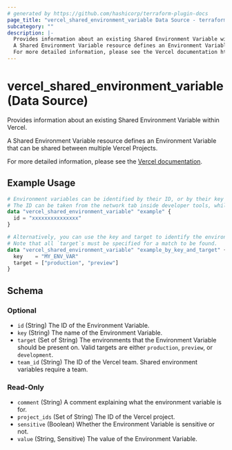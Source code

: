 ```yaml
---
# generated by https://github.com/hashicorp/terraform-plugin-docs
page_title: "vercel_shared_environment_variable Data Source - terraform-provider-vercel"
subcategory: ""
description: |-
  Provides information about an existing Shared Environment Variable within Vercel.
  A Shared Environment Variable resource defines an Environment Variable that can be shared between multiple Vercel Projects.
  For more detailed information, please see the Vercel documentation https://vercel.com/docs/concepts/projects/environment-variables/shared-environment-variables.
---
```


# vercel_shared_environment_variable (Data Source)

Provides information about an existing Shared Environment Variable within Vercel.

A Shared Environment Variable resource defines an Environment Variable that can be shared between multiple Vercel Projects.

For more detailed information, please see the [Vercel documentation](https://vercel.com/docs/concepts/projects/environment-variables/shared-environment-variables).

## Example Usage

```terraform
# Environment variables can be identified by their ID, or by their key and target.
# The ID can be taken from the network tab inside developer tools, while you are on the project page.
data "vercel_shared_environment_variable" "example" {
  id = "xxxxxxxxxxxxxxx"
}

# Alternatively, you can use the key and target to identify the environment variable.
# Note that all `target`s must be specified for a match to be found.
data "vercel_shared_environment_variable" "example_by_key_and_target" {
  key    = "MY_ENV_VAR"
  target = ["production", "preview"]
}
```

<!-- schema generated by tfplugindocs -->
## Schema

### Optional

- `id` (String) The ID of the Environment Variable.
- `key` (String) The name of the Environment Variable.
- `target` (Set of String) The environments that the Environment Variable should be present on. Valid targets are either `production`, `preview`, or `development`.
- `team_id` (String) The ID of the Vercel team. Shared environment variables require a team.

### Read-Only

- `comment` (String) A comment explaining what the environment variable is for.
- `project_ids` (Set of String) The ID of the Vercel project.
- `sensitive` (Boolean) Whether the Environment Variable is sensitive or not.
- `value` (String, Sensitive) The value of the Environment Variable.
